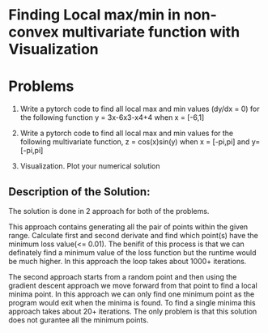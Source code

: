 # Finding Local max/min in non-convex multivariate function with Visualization

# Problems
1. Write a pytorch code to find all local max and min values (dy/dx = 0) for the following function
y = 3x-6x3-x4+4 when x = [-6,1]

2. Write a pytorch code to find all local max and min values for the following multivariate function, z = cos(x)sin(y) when x = [-pi,pi] and y=[-pi,pi]

3. Visualization. Plot your numerical solution


## Description of the Solution:

The solution is done in 2 approach for both of the problems. 

This approach contains generating all the pair of points within the given range. Calculate first and second derivate and find which point(s) have the minimum loss value(<= 0.01). The benifit of this process is that we can definately find a minimum value of the loss function but the runtime would be much higher. In this approach the loop takes about 1000+ iterations.

The second approach starts from a random point and then using the gradient descent approach we move forward from that point to find a local minima point. In this approach we can only find one minimum point as the program would exit when the minima is found. To find a single minima this approach takes about 20+ iterations. The only problem is that this solution does not gurantee all the minimum points.


